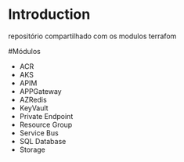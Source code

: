 # Introduction 
repositório compartilhado com os modulos terrafom

#Módulos

- ACR
- AKS
- APIM
- APPGateway
- AZRedis
- KeyVault
- Private Endpoint
- Resource Group
- Service Bus
- SQL Database
- Storage


